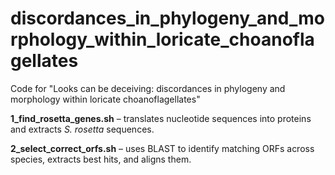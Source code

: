 # discordances_in_phylogeny_and_morphology_within_loricate_choanoflagellates
Code for "Looks can be deceiving: discordances in phylogeny and morphology within loricate choanoflagellates"

**1_find_rosetta_genes.sh** – translates nucleotide sequences into proteins and extracts _S. rosetta_ sequences.

**2_select_correct_orfs.sh** – uses BLAST to identify matching ORFs across species, extracts best hits, and aligns them.
